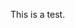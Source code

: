 This is a test.

<script>

var tiago="sefnsaf nn";  
var mytest={en : "this is english", pt : "isto é português"};

//document.write(mytest[en]);
//document.write(mytest[pt]);

document.write(tiago);

document.write('\n');

document.write(2+2);

</script>
